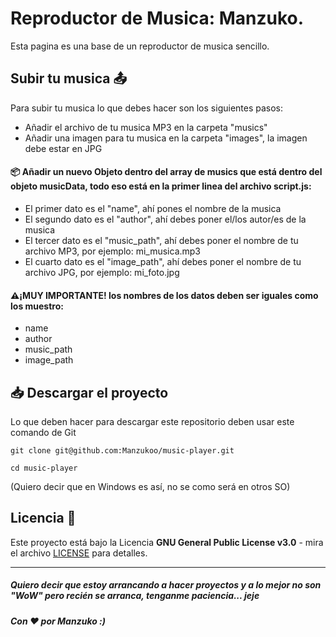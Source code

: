 # Reproductor de Musica: Manzuko.
Esta pagina es una base de un reproductor de musica sencillo.


## Subir tu musica 📤
Para subir tu musica lo que debes hacer son los siguientes pasos:
* Añadir el archivo de tu musica MP3 en la carpeta "musics"
* Añadir una imagen para tu musica en la carpeta "images", la imagen debe estar en JPG
#### 📦 Añadir un nuevo Objeto dentro del array de musics que está dentro del objeto musicData, todo eso está en la primer linea del archivo script.js:
* El primer dato es el "name", ahí pones el nombre de la musica
* El segundo dato es el "author", ahí debes poner el/los autor/es de la musica
* El tercer dato es el "music_path", ahí debes poner el nombre de tu archivo MP3, por ejemplo: mi_musica.mp3
* El cuarto dato es el "image_path", ahí debes poner el nombre de tu archivo JPG, por ejemplo: mi_foto.jpg
#### ⚠️¡MUY IMPORTANTE! los nombres de los datos deben ser iguales como los muestro:
* name
* author
* music_path
* image_path


## 📥 Descargar el proyecto
Lo que deben hacer para descargar este repositorio deben usar este comando de Git<br>
```
git clone git@github.com:Manzukoo/music-player.git
```
```
cd music-player
```
(Quiero decir que en Windows es así, no se como será en otros SO)


## Licencia 📄
Este proyecto está bajo la Licencia **GNU General Public License v3.0** - mira el archivo [LICENSE](https://github.com/Manzukoo/music-player/blob/master/LICENSE) para detalles.
***

##### Quiero decir que estoy arrancando a hacer proyectos y a lo mejor no son "WoW" pero recién se arranca, tenganme paciencia... jeje

##### Con ❤️ por Manzuko :)
